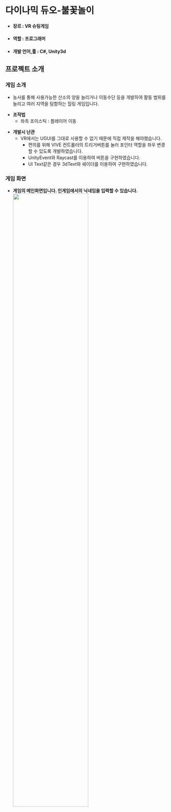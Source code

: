 # 다이나믹 듀오-불꽃놀이
* #### 장르 : VR 슈팅게임
* #### 역할 : 프로그래머
* #### 개발 언어,툴 : C#, Unity3d

## 프로젝트 소개
### 게임 소개
* 농사를 통해 사용가능한 산소의 양을 늘리거나 이동수단 등을 개발하여 활동 범위를 늘리고 여러 지역을 탐함하는 힐링 게임입니다.
+ **조작법**
   + 좌측 조이스틱 : 플레이어 이동
* **개발시 난관**
   * VR에서는 UGUI를 그대로 사용할 수 없기 때문에 직접 제작을 해야했습니다.
      * 편의를 위해 VIVE 컨트롤러의 트리거버튼를 눌러 포인터 역할을 좌우 변경할 수 있도록 개발하였습니다.
      * UnityEvent와 Raycast를 이용하여 버튼을 구현하였습니다.
      * UI Text같은 경우 3dText와 쉐이더를 이용하여 구현하였습니다.
### 게임 화면
* **게임의 메인화면입니다. 인게임에서의 닉네임을 입력할 수 있습니다.**
<img width="70%" src=https://user-images.githubusercontent.com/40797534/56102123-ac62c300-5f65-11e9-8b03-c39e0627c82c.png></img>
